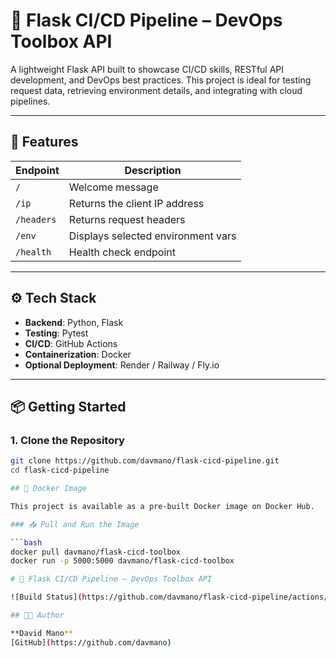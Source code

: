 # 🧰 Flask CI/CD Pipeline – DevOps Toolbox API

A lightweight Flask API built to showcase CI/CD skills, RESTful API development, and DevOps best practices. This project is ideal for testing request data, retrieving environment details, and integrating with cloud pipelines.

---

## 🚀 Features

| Endpoint      | Description                          |
|---------------|--------------------------------------|
| `/`           | Welcome message                      |
| `/ip`         | Returns the client IP address        |
| `/headers`    | Returns request headers              |
| `/env`        | Displays selected environment vars   |
| `/health`     | Health check endpoint                |

---

## ⚙️ Tech Stack

- **Backend**: Python, Flask  
- **Testing**: Pytest  
- **CI/CD**: GitHub Actions  
- **Containerization**: Docker  
- **Optional Deployment**: Render / Railway / Fly.io

---

## 📦 Getting Started

### 1. Clone the Repository

```bash
git clone https://github.com/davmano/flask-cicd-pipeline.git
cd flask-cicd-pipeline

## 🐳 Docker Image

This project is available as a pre-built Docker image on Docker Hub.

### 📥 Pull and Run the Image

```bash
docker pull davmano/flask-cicd-toolbox
docker run -p 5000:5000 davmano/flask-cicd-toolbox

# 🧰 Flask CI/CD Pipeline – DevOps Toolbox API

![Build Status](https://github.com/davmano/flask-cicd-pipeline/actions/workflows/ci-cd.yml/badge.svg)

## 👨‍💻 Author

**David Mano**  
[GitHub](https://github.com/davmano)
